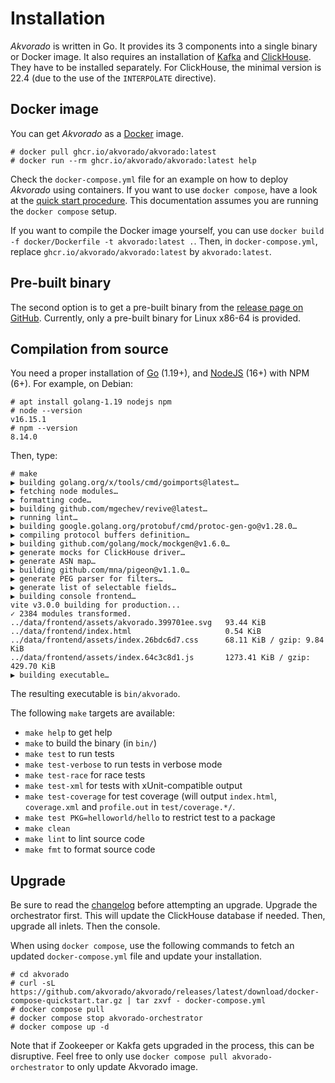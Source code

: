 # Installation

*Akvorado* is written in Go. It provides its 3 components into a
single binary or Docker image. It also requires an installation of
[Kafka](https://kafka.apache.org/quickstart) and
[ClickHouse](https://clickhouse.com/docs/en/getting-started/install/).
They have to be installed separately. For ClickHouse, the minimal
version is 22.4 (due to the use of the `INTERPOLATE` directive).

## Docker image

You can get *Akvorado* as a
[Docker](https://docs.docker.com/get-docker) image.

```console
# docker pull ghcr.io/akvorado/akvorado:latest
# docker run --rm ghcr.io/akvorado/akvorado:latest help
```

Check the `docker-compose.yml` file for an example on how to deploy *Akvorado*
using containers. If you want to use `docker compose`, have a look at the [quick
start procedure](00-intro.md#quick-start). This documentation assumes you are
running the `docker compose` setup.

If you want to compile the Docker image yourself, you can use `docker build -f
docker/Dockerfile -t akvorado:latest .`. Then, in `docker-compose.yml`, replace
`ghcr.io/akvorado/akvorado:latest` by `akvorado:latest`.

## Pre-built binary

The second option is to get a pre-built binary from the [release page
on GitHub](https://github.com/akvorado/akvorado/releases).
Currently, only a pre-built binary for Linux x86-64 is provided.

## Compilation from source

You need a proper installation of [Go](https://go.dev/doc/install) (1.19+), and
[NodeJS](https://nodejs.org/en/download/) (16+) with NPM (6+). For example, on
Debian:

```console
# apt install golang-1.19 nodejs npm
# node --version
v16.15.1
# npm --version
8.14.0
```

Then, type:

```console
# make
▶ building golang.org/x/tools/cmd/goimports@latest…
▶ fetching node modules…
▶ formatting code…
▶ building github.com/mgechev/revive@latest…
▶ running lint…
▶ building google.golang.org/protobuf/cmd/protoc-gen-go@v1.28.0…
▶ compiling protocol buffers definition…
▶ building github.com/golang/mock/mockgen@v1.6.0…
▶ generate mocks for ClickHouse driver…
▶ generate ASN map…
▶ building github.com/mna/pigeon@v1.1.0…
▶ generate PEG parser for filters…
▶ generate list of selectable fields…
▶ building console frontend…
vite v3.0.0 building for production...
✓ 2384 modules transformed.
../data/frontend/assets/akvorado.399701ee.svg   93.44 KiB
../data/frontend/index.html                     0.54 KiB
../data/frontend/assets/index.26bdc6d7.css      68.11 KiB / gzip: 9.84 KiB
../data/frontend/assets/index.64c3c8d1.js       1273.41 KiB / gzip: 429.70 KiB
▶ building executable…
```

The resulting executable is `bin/akvorado`.

The following `make` targets are available:

- `make help` to get help
- `make` to build the binary (in `bin/`)
- `make test` to run tests
- `make test-verbose` to run tests in verbose mode
- `make test-race` for race tests
- `make test-xml` for tests with xUnit-compatible output
- `make test-coverage` for test coverage (will output `index.html`,
  `coverage.xml` and `profile.out` in `test/coverage.*/`.
- `make test PKG=helloworld/hello` to restrict test to a package
- `make clean`
- `make lint` to lint source code
- `make fmt` to format source code

## Upgrade

Be sure to read the [changelog](99-changelog.md) before attempting an upgrade.
Upgrade the orchestrator first. This will update the ClickHouse database if
needed. Then, upgrade all inlets. Then the console.

When using `docker compose`, use the following commands to fetch an updated
`docker-compose.yml` file and update your installation.

```console
# cd akvorado
# curl -sL https://github.com/akvorado/akvorado/releases/latest/download/docker-compose-quickstart.tar.gz | tar zxvf - docker-compose.yml
# docker compose pull
# docker compose stop akvorado-orchestrator
# docker compose up -d
```

Note that if Zookeeper or Kakfa gets upgraded in the process, this can be
disruptive. Feel free to only use `docker compose pull akvorado-orchestrator` to
only update Akvorado image.
